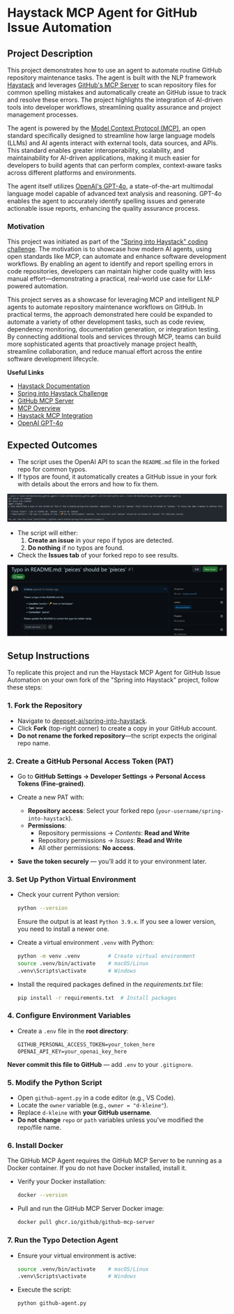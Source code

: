 # Haystack MCP Agent for GitHub Issue Automation

## Project Description

This project demonstrates how to use an agent to automate routine GitHub repository maintenance tasks. The agent is built with the NLP framework [Haystack](https://haystack.deepset.ai) and leverages [GitHub's MCP Server](https://github.com/github/github-mcp-server) to scan repository files for common spelling mistakes and automatically create an GitHub issue to track and resolve these errors. The project highlights the integration of AI-driven tools into developer workflows, streamlining quality assurance and project management processes.

The agent is powered by the [Model Context Protocol (MCP)](https://www.anthropic.com/news/model-context-protocol), an open standard specifically designed to streamline how large language models (LLMs) and AI agents interact with external tools, data sources, and APIs. This standard enables greater interoperability, scalability, and maintainability for AI-driven applications, making it much easier for developers to build agents that can perform complex, context-aware tasks across different platforms and environments.

The agent itself utilizes [OpenAI's GPT-4o](https://openai.com/index/hello-gpt-4o/), a state-of-the-art multimodal language model capable of advanced text analysis and reasoning. GPT-4o enables the agent to accurately identify spelling issues and generate actionable issue reports, enhancing the quality assurance process.

### Motivation

This project was initiated as part of the ["Spring into Haystack" coding challenge](https://github.com/deepset-ai/spring-into-haystack). The motivation is to showcase how modern AI agents, using open standards like MCP, can automate and enhance software development workflows. By enabling an agent to identify and report spelling errors in code repositories, developers can maintain higher code quality with less manual effort—demonstrating a practical, real-world use case for LLM-powered automation.

This project serves as a showcase for leveraging MCP and intelligent NLP agents to automate repository maintenance workflows on GitHub. In practical terms, the approach demonstrated here could be expanded to automate a variety of other development tasks, such as code review, dependency monitoring, documentation generation, or integration testing. By connecting additional tools and services through MCP, teams can build more sophisticated agents that proactively manage project health, streamline collaboration, and reduce manual effort across the entire software development lifecycle.

**Useful Links**
- [Haystack Documentation](https://haystack.deepset.ai)
- [Spring into Haystack Challenge](https://github.com/deepset-ai/spring-into-haystack)
- [GitHub MCP Server](https://github.com/github/github-mcp-server)
- [MCP Overview](https://www.anthropic.com/news/model-context-protocol)
- [Haystack MCP Integration](https://haystack.deepset.ai/integrations/mcp)
- [OpenAI GPT-4o](https://openai.com/index/hello-gpt-4o/)

## Expected Outcomes

- The script uses the OpenAI API to scan the `README.md` file in the forked repo for common typos.
- If typos are found, it automatically creates a GitHub issue in your fork with details about the errors and how to fix them.

![Shell Script](./screenshots/shell_script.png)

- The script will either:  
  1. **Create an issue** in your repo if typos are detected.
  2. **Do nothing** if no typos are found.  
- Check the **Issues tab** of your forked repo to see results.

![GH Issue](./screenshots/github_issue.png)

## Setup Instructions

To replicate this project and run the Haystack MCP Agent for GitHub Issue Automation on your own fork of the "Spring into Haystack" project, follow these steps:

### 1. Fork the Repository  
- Navigate to [deepset-ai/spring-into-haystack](https://github.com/deepset-ai/spring-into-haystack).  
- Click **Fork** (top-right corner) to create a copy in your GitHub account.  
- **Do not rename the forked repository**—the script expects the original repo name.  

### 2. Create a GitHub Personal Access Token (PAT)  
- Go to **GitHub Settings → Developer Settings → Personal Access Tokens (Fine-grained)**.  
- Create a new PAT with:  
  - **Repository access**: Select your forked repo (`your-username/spring-into-haystack`).  
  - **Permissions**:  
    - Repository permissions → *Contents*: **Read and Write**
    - Repository permissions → *Issues*: **Read and Write**
    - All other permissions: **No access**.

- **Save the token securely** — you’ll add it to your environment later.  

### 3. Set Up Python Virtual Environment
- Check your current Python version:

  ```bash
  python --version
  ```

  Ensure the output is at least `Python 3.9.x`. If you see a lower version, you need to install a newer one.

- Create a virtual environment `.venv` with Python:

  ```bash
  python -m venv .venv         # Create virtual environment
  source .venv/bin/activate    # macOS/Linux
  .venv\Scripts\activate       # Windows
  ```

- Install the required packages defined in the *requirements.txt* file:

  ```bash
  pip install -r requirements.txt  # Install packages
  ```

### 4. Configure Environment Variables  
- Create a `.env` file in the **root directory**:

  ```env
  GITHUB_PERSONAL_ACCESS_TOKEN=your_token_here
  OPENAI_API_KEY=your_openai_key_here
  ```

**Never commit this file to GitHub** — add `.env` to your `.gitignore`.  

### 5. Modify the Python Script  
- Open `github-agent.py` in a code editor (e.g., VS Code).  
- Locate the `owner` variable (e.g., `owner = "d-kleine"`).  
- Replace `d-kleine` with **your GitHub username**.  
- **Do not change** `repo` or `path` variables unless you’ve modified the repo/file name.

### 6. Install Docker
The GitHub MCP Agent requires the GitHub MCP Server to be running as a Docker container.
If you do not have Docker installed, install it. 

- Verify your Docker installation:

  ```bash
  docker --version
  ```

- Pull and run the GitHub MCP Server Docker image:
  
  ```bash
  docker pull ghcr.io/github/github-mcp-server
  ```
  
### 7. Run the Typo Detection Agent  
- Ensure your virtual environment is active:

  ```bash
  source .venv/bin/activate    # macOS/Linux
  .venv\Scripts\activate       # Windows
  ```

- Execute the script:  

  ```bash
  python github-agent.py
  ```
